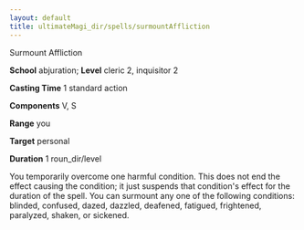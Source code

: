 ```yaml
---
layout: default
title: ultimateMagi_dir/spells/surmountAffliction
---
```

Surmount Affliction

**School** abjuration; **Level** cleric 2, inquisitor 2

**Casting Time** 1 standard action

**Components** V, S

**Range** you

**Target** personal

**Duration** 1 roun_dir/level

You temporarily overcome one harmful condition. This does not end the effect causing the condition; it just suspends that condition's effect for the duration of the spell. You can surmount any one of the following conditions: blinded, confused, dazed, dazzled, deafened, fatigued, frightened, paralyzed, shaken, or sickened.

